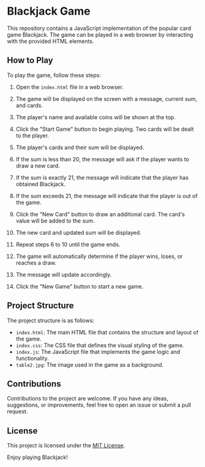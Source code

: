# Blackjack Game

This repository contains a JavaScript implementation of the popular card game Blackjack. The game can be played in a web browser by interacting with the provided HTML elements.

## How to Play

To play the game, follow these steps:

1. Open the `index.html` file in a web browser.

2. The game will be displayed on the screen with a message, current sum, and cards.

3. The player's name and available coins will be shown at the top.

4. Click the "Start Game" button to begin playing. Two cards will be dealt to the player.

5. The player's cards and their sum will be displayed.

6. If the sum is less than 20, the message will ask if the player wants to draw a new card.

7. If the sum is exactly 21, the message will indicate that the player has obtained Blackjack.

8. If the sum exceeds 21, the message will indicate that the player is out of the game.

9. Click the "New Card" button to draw an additional card. The card's value will be added to the sum.

10. The new card and updated sum will be displayed.

11. Repeat steps 6 to 10 until the game ends.

12. The game will automatically determine if the player wins, loses, or reaches a draw.

13. The message will update accordingly.

14. Click the "New Game" button to start a new game.

## Project Structure

The project structure is as follows:

- `index.html`: The main HTML file that contains the structure and layout of the game.
- `index.css`: The CSS file that defines the visual styling of the game.
- `index.js`: The JavaScript file that implements the game logic and functionality.
- `table2.jpg`: The image used in the game as a background.

## Contributions

Contributions to the project are welcome. If you have any ideas, suggestions, or improvements, feel free to open an issue or submit a pull request.

## License

This project is licensed under the [MIT License](LICENSE).

Enjoy playing Blackjack!
